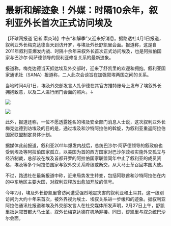 # 最新和解迹象！外媒：时隔10余年，叙利亚外长首次正式访问埃及

【环球网报道 记者
索炎琦】中东“和解季”又迎来好消息。据路透社4月1日报道，叙利亚外长梅克达德当天到访开罗，与埃及外长舒凯里会面。报道称，这是自2011年叙利亚爆发内战、时隔十余年来叙外长首次正式访问埃及，也是阿拉伯国家与巴沙尔·阿萨德领导的叙利亚修复关系的最新迹象。

报道称，梅克达德当天抵达埃及外交部时，迎来了舒凯里的欢迎和拥抱。叙利亚国家通讯社（SANA）报道称，二人此次会谈旨在加强叙埃两国之间的关系。

当地时间4月1日，埃及外交部发言人扎伊德在其官方推特账号上发布了埃叙外长拥抱致意，以及二人进行闭门会面的照片。↓

![](https://inews.gtimg.com/news_bt/OptyKarB0Sd7s_wSKxbxcF4Z-w9793tSqHuVcoHvlpuDYAA/1000)

![](https://inews.gtimg.com/news_bt/O9Cvu8GqX8b98QgzSxF3b6VTWECH3n38Lxjj1CTDKfyBsAA/1000)

此外，报道还称，一位不愿透露姓名的埃及安全部门消息人士说，这次叙利亚外长梅克达德到访埃及的目的是，通过埃及和沙特阿拉伯的斡旋，为叙利亚重返阿拉伯国家联盟制定具体计划。

据媒体此前报道，叙利亚2011年爆发内战后，总统巴沙尔·阿萨德领导的叙政府也受到埃及等阿拉伯国家孤立，以美国为首的西方国家对巴沙尔政权实施外交孤立与经济制裁，总部设在埃及首都开罗的阿拉伯国家联盟同年中止了叙利亚的成员资格，埃及等多个阿拉伯国家与叙外交关系降级或断交，从大马士革召回本国大使。

不过，路透社在最新报道中称，近来局势发生转变，包括阿联酋和沙特阿拉伯在内的中东地区主要大国，对叙利亚释放出愈加开放的信号。

今年2月，埃及外长舒凯里曾访问遭受强烈地震灾害的叙利亚和土耳其，这一级别访问为大约十年来首次，被外界视为埃土、埃叙关系进一步缓和的迹象。据叙利亚阿拉伯通讯社报道和埃及外交部发言人在社交媒体所发声明，2月27日上午，舒凯里抵达叙首都大马士革，叙外长梅克达德在机场迎接。同日，舒凯里与叙总统巴沙尔会面。


